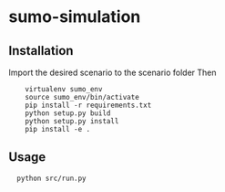 # sumo-simulation
## Installation
  Import the desired scenario to the scenario folder
  Then
```
    virtualenv sumo_env
    source sumo_env/bin/activate
    pip install -r requirements.txt
    python setup.py build
    python setup.py install 
    pip install -e .
```
## Usage
```
  python src/run.py
```

